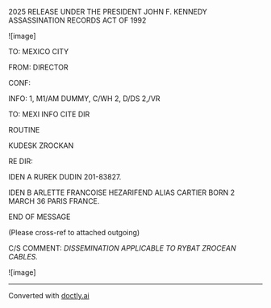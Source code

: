 2025 RELEASE UNDER THE PRESIDENT JOHN F. KENNEDY ASSASSINATION RECORDS ACT OF 1992

![image]

TO: MEXICO CITY

FROM: DIRECTOR

CONF:

INFO: 1, M1/AM DUMMY, C/WH 2, D/DS 2,/VR

TO: MEXI INFO CITE DIR

ROUTINE

KUDESK ZROCKAN

RE DIR:

IDEN A RUREK DUDIN 201-83827.

IDEN B ARLETTE FRANCOISE HEZARIFEND ALIAS CARTIER BORN 2 MARCH 36 PARIS FRANCE.

END OF MESSAGE

(Please cross-ref to attached outgoing)

C/S COMMENT: *DISSEMINATION APPLICABLE TO RYBAT ZROCEAN CABLES.*

![image]


---
Converted with [doctly.ai](https://doctly.ai)